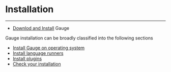 # Installation
-----

* [Downlod and Install](http://getgauge.io/get-started) Gauge

Gauge installation can be broadly classified into the following sections
* [Install Gauge on operating system](installations/install_on_operating_system.md)
* [Install language runners](installations/install_language_runners.md)
* [Install plugins](installations/install_plugins.md)
* [Check your installation](installations/check_installation.md)
